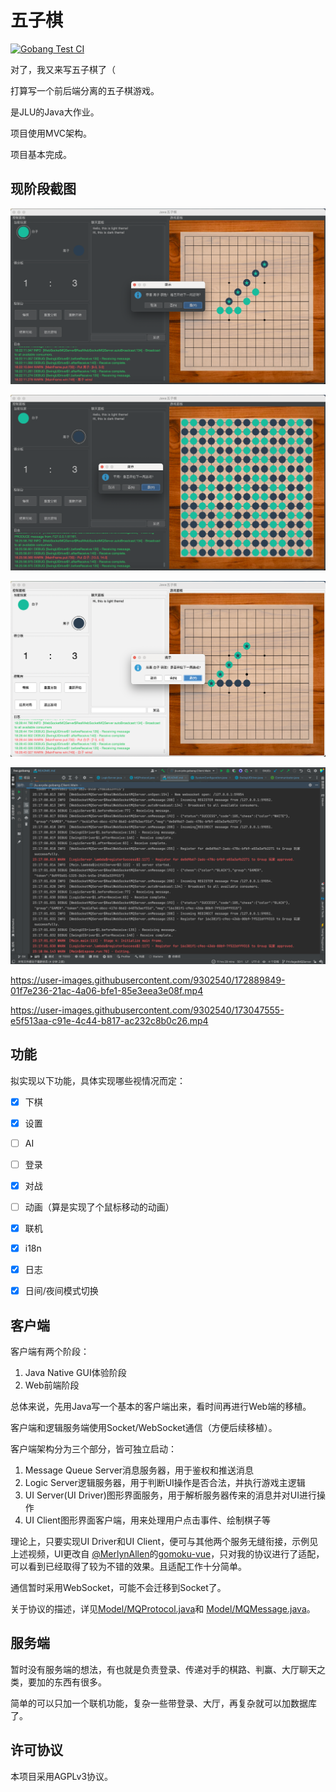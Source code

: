 # 五子棋

[![Gobang Test CI](https://github.com/Evyde/hw.gobang/actions/workflows/GobangTestCI.yml/badge.svg)](https://github.com/Evyde/hw.gobang/actions/workflows/GobangTestCI.yml)


对了，我又来写五子棋了（

打算写一个前后端分离的五子棋游戏。

是JLU的Java大作业。

项目使用MVC架构。

项目基本完成。

## 现阶段截图

![五子棋界面截图/夜间模式](medias/ScreenShot1001.png)

![五子棋界面截图/夜间获胜](medias/ScreenShot1002.png)

![五子棋界面截图/日间获胜](medias/ScreenShot1003.png)

![控制台截图](medias/ScreenShot0905.png)


https://user-images.githubusercontent.com/9302540/172889849-01f7e236-21ac-4a06-bfe1-85e3eea3e08f.mp4

https://user-images.githubusercontent.com/9302540/173047555-e5f513aa-c91e-4c44-b817-ac232c8b0c26.mp4




## 功能

拟实现以下功能，具体实现哪些视情况而定：

- [X] 下棋
- [X] 设置
- [ ] AI
- [ ] 登录
- [X] 对战
- [ ] 动画（算是实现了个鼠标移动的动画）
- [X] 联机

- [X] i18n
- [X] 日志
- [X] 日间/夜间模式切换

## 客户端

客户端有两个阶段：

1. Java Native GUI体验阶段
2. Web前端阶段

总体来说，先用Java写一个基本的客户端出来，看时间再进行Web端的移植。

客户端和逻辑服务端使用Socket/WebSocket通信（方便后续移植）。

客户端架构分为三个部分，皆可独立启动：
1. Message Queue Server消息服务器，用于鉴权和推送消息
2. Logic Server逻辑服务器，用于判断UI操作是否合法，并执行游戏主逻辑
3. UI Server(UI Driver)图形界面服务，用于解析服务器传来的消息并对UI进行操作
4. UI Client图形界面客户端，用来处理用户点击事件、绘制棋子等

理论上，只要实现UI Driver和UI Client，便可与其他两个服务无缝衔接，示例见上述视频，UI更改自
[@MerlynAllen](https://github.com/MerlynAllen)的[gomoku-vue](https://github.com/MerlynAllen/gomoku-vue)，只对我的协议进行了适配，
可以看到已经取得了较为不错的效果。且适配工作十分简单。

通信暂时采用WebSocket，可能不会迁移到Socket了。

关于协议的描述，详见[Model/MQProtocol.java](Client/src/main/java/jlu/evyde/gobang/Client/Model/MQProtocol.java)和
[Model/MQMessage.java](Client/src/main/java/jlu/evyde/gobang/Client/Model/MQMessage.java)。

## 服务端

暂时没有服务端的想法，有也就是负责登录、传递对手的棋路、判赢、大厅聊天之类，要加的东西有很多。

简单的可以只加一个联机功能，复杂一些带登录、大厅，再复杂就可以加数据库了。

## 许可协议

本项目采用AGPLv3协议。
